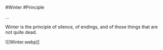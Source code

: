 #Winter #Principle 

_..._

Winter is the principle of silence, of endings, and of those things that are not quite dead.

![[Winter.webp]]